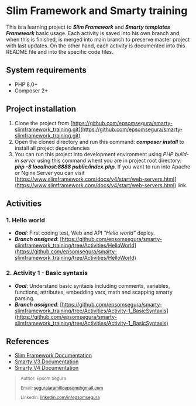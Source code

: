 # Slim Framework and Smarty training
This is a learning project to  ***Slim Framework*** and ***Smarty templates Framework*** basic usage. Each activity is saved into his own branch and, when this is finished, is merged into main branch to preserve master project with last updates. On the other hand, each activity is documented into this README file and into the specific code files.

## System requirements
* PHP 8.0+
* Composer 2+ 

## Project installation
1. Clone the project from [https://github.com/epsomsegura/smarty-slimframework_training.git](https://github.com/epsomsegura/smarty-slimframework_training.git)
2. Open the cloned directory and run this command: ***composer install*** to install all project dependencies
3. You can run this project into development environment using *PHP build-in server* using this command whent you are in project root directory: ***php -S localhost:8888 public/index.php***. If you want to run into Apache or Nginx Server you can visit [https://www.slimframework.com/docs/v4/start/web-servers.html](https://www.slimframework.com/docs/v4/start/web-servers.html) link.

## Activities

### 1. Hello world

* ***Goal***: First coding test, Web and API *"Hello world"* deploy.
* ***Branch assigned***: [https://github.com/epsomsegura/smarty-slimframework_training/tree/Activities/HelloWorld](https://github.com/epsomsegura/smarty-slimframework_training/tree/Activities/HelloWorld)

### 2. Activity 1 - Basic syntaxis

* ***Goal***: Understand basic syntaxis including comments, variables, functions, attributes, embedding vars, math and scapping smarty parsing.
* ***Branch assigned***: [https://github.com/epsomsegura/smarty-slimframework_training/tree/Activities/Activity-1_BasicSyntaxis](https://github.com/epsomsegura/smarty-slimframework_training/tree/Activities/Activity-1_BasicSyntaxis)

## References
* [Slim Framework Documentation](https://www.slimframework.com/docs/v4/)
* [Smarty V3 Documentation](https://www.smarty.net/docs/en/)
* [Smarty V4 Documentation](https://smarty-php.github.io/smarty/)

>
> <small>
> Author: Epsom Segura
> 
> Email: [segurajaramilloepsom@gmail.com](mailto:segurajaramilloepsom@gmail.com)
> 
> LinkedIn: [linkedin.com/in/epsomsegura](https://www.linkedin.com/in/epsomsegura/)
> 
> </small>
> 
